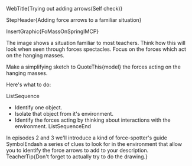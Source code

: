 WebTitle{Trying out adding arrows(Self check)}

StepHeader{Adding force arrows to a familiar situation}

InsertGraphic{FoMassOnSpringIMCP}

The image shows a situation familiar to most teachers. Think how this will look when seen through forces spectacles. Focus on the forces which act on the hanging masses.

Make a simplifying sketch to QuoteThis{model} the forces acting on the hanging masses.

Here's what to do:

ListSequence
- Identify one object.
- Isolate that object from it's environment.
- Identify the forces acting by thinking about interactions with the environment.
ListSequenceEnd

In episodes 2 and 3 we'll introduce a kind of force-spotter's guide SymbolEndash a series of clues to look for in the environment that allow you to identify the force arrows to add to your description.
TeacherTip{Don't forget to actually try to do the drawing.}

